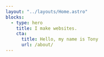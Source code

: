 ```yaml
---
layout: "../layouts/Home.astro"
blocks:
  - type: hero
    title: I make websites.
    cta:
      title: Hello, my name is Tony
      url: /about/
---
```

